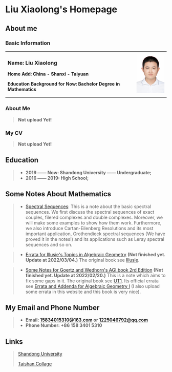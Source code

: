 # Liu Xiaolong's Homepage
## About me
### Basic Information
<table border="0">
  <tr>
    <td width="80%">
      <h3>Name: Liu Xiaolong</h3>
      <p><b>Home Add: China - Shanxi - Taiyuan</b></p>
      <p><b>Education Background for Now: Bachelor Degree in Mathematics</b></p>
    </td>
    <td width="20%">
      <img src="/MyPhoto.jpg" width="100%"> 
    </td>
  </tr>
</table>

### About Me
> **Not upload Yet!**

### My CV
> **Not upload Yet!**

## Education

> + **2019 —— Now: Shandong University —— Undergraduate;**
> + **2016 —— 2019: High School;**

## Some Notes About Mathematics
> + [Spectral Sequences](/SpectralSequence.pdf): This is a note about the basic spectral sequences. We first discuss the spectral sequences of exact couples, filered complexes and double complexes. Moreover, we will make some examples to show how them work. Furthermore, we also introduce Cartan-Eilenberg Resolutions and its most important
application, Grothendieck spectral sequences (We have proved it in the notes!) and its applications such as Leray spectral sequences and so on.

> + [Errata for Illusie's Topics in Algebraic Geometry](/IllusieErrata.pdf) **(Not finished yet. Update at 2022/03/04.)** The original book see [Illusie](http://staff.ustc.edu.cn/~yiouyang/Illusie.pdf).

> + [Some Notes for Goertz and Wedhorn's AGI book 2rd Edition](/AGnotes1.pdf) **(Not finished yet. Update at 2022/02/20.)** This is a note which aims to fix some gaps in it. The original book see [UT1](https://link.springer.com/content/pdf/10.1007%2F978-3-658-30733-2.pdf). Its official errata see [Errata and Addenda for Algebraic Geometry I](https://www.algebraic-geometry.de/errata/) (I also upload some errata in this website and this book is very nice).

## My Email and Phone Number
> + **Email: 15834015310@163.com or 1225046792@qq.com**
> + **Phone Number: +86 158 3401 5310**

## Links
> [Shandong University](https://www.sdu.edu.cn/)
> 
> [Taishan Collage](https://www.tsxt.sdu.edu.cn/)
